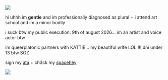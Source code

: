    ![](https://files.catbox.moe/wlq92b.jpg)
   
hi uhhh im **gentle** and im professionally diagnosed as plural + i attend art school and im a minor bodily

i suck btw my public execution: 9th of august 2026... im an artist and voice actor btw

im queerplatonic partners with KATTIE... my beautiful w1fe LOL !!! dni under 13 btw SOZ

sign my [ata](https://mrkrabspooshaft.atabook.org/) + ch3ck my [spacehey](https://spacehey.com/mrkrabspooshaft)

![](https://files.catbox.moe/ifs1l5.png)

